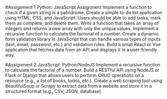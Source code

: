 #Assignment 1
Python: JavaScript Assignment
Implement a function to check if a given string is a palindrome.
Create a simple to-do list application using HTML, CSS, and JavaScript. Users should be able to add tasks, mark them as complete, and delete them.
Write a function that takes an array of integers and returns a new array with only the unique values.
Implement a recursive function to calculate the factorial of a number.
Create a dynamic form validation library in JavaScript that can handle various types of inputs (text, email, password, etc.) and validation rules.
Build a small React or Vue application that fetches data from an API and displays it in a user-friendly way.

#Assignment 2
JavaScript: Python/NodeJS
Implement a recursive function to calculate the factorial of a number.
Build a RESTful API using NodeJS or Flask or Django that allows users to perform CRUD operations on a resource (e.g., a list of books, todos, etc.).
Create a web scraping tool using BeautifulSoup or Scrapy to extract data from a website and store it in a structured format (e.g., CSV, JSON, database).
